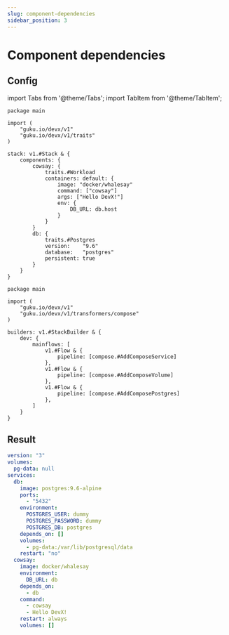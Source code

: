 ```yaml
---
slug: component-dependencies
sidebar_position: 3
---
```


# Component dependencies

## Config

import Tabs from '@theme/Tabs';
import TabItem from '@theme/TabItem';

<Tabs>
  <TabItem value="stack.cue" label="stack.cue" default>

```cue
package main

import (
	"guku.io/devx/v1"
	"guku.io/devx/v1/traits"
)

stack: v1.#Stack & {
	components: {
		cowsay: {
			traits.#Workload
			containers: default: {
				image: "docker/whalesay"
				command: ["cowsay"]
				args: ["Hello DevX!"]
                env: {
                    DB_URL: db.host
                }
			}
		}
		db: {
			traits.#Postgres
			version:    "9.6"
			database:   "postgres"
			persistent: true
		}
	}
}
```

  </TabItem>
  <TabItem value="builder.cue" label="builder.cue">

```cue
package main

import (
	"guku.io/devx/v1"
	"guku.io/devx/v1/transformers/compose"
)

builders: v1.#StackBuilder & {
	dev: {
		mainflows: [
			v1.#Flow & {
				pipeline: [compose.#AddComposeService]
			},
			v1.#Flow & {
				pipeline: [compose.#AddComposeVolume]
			},
			v1.#Flow & {
				pipeline: [compose.#AddComposePostgres]
			},
		]
	}
}
```

  </TabItem>
</Tabs>


## Result

```yaml title="build/dev/compose/docker-compose.yml"
version: "3"
volumes:
  pg-data: null
services:
  db:
    image: postgres:9.6-alpine
    ports:
      - "5432"
    environment:
      POSTGRES_USER: dummy
      POSTGRES_PASSWORD: dummy
      POSTGRES_DB: postgres
    depends_on: []
    volumes:
      - pg-data:/var/lib/postgresql/data
    restart: "no"
  cowsay:
    image: docker/whalesay
    environment:
      DB_URL: db
    depends_on:
      - db
    command:
      - cowsay
      - Hello DevX!
    restart: always
    volumes: []
```